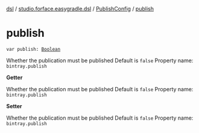 [dsl](../../index.md) / [studio.forface.easygradle.dsl](../index.md) / [PublishConfig](index.md) / [publish](./publish.md)

# publish

`var publish: `[`Boolean`](https://kotlinlang.org/api/latest/jvm/stdlib/kotlin/-boolean/index.html)

Whether the publication must be published
Default is `false`
Property name: `bintray.publish`

**Getter**

Whether the publication must be published
Default is `false`
Property name: `bintray.publish`

**Setter**

Whether the publication must be published
Default is `false`
Property name: `bintray.publish`

